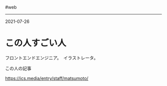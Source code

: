 #web

---
2021-07-26

# この人すごい人

フロントエンドエンジニア。　イラストレータ。

この人の記事

https://ics.media/entry/staff/matsumoto/





